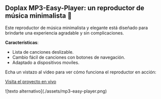 ## Doplax MP3-Easy-Player: un reproductor de música minimalista 🎵

Este reproductor de música minimalista y elegante está diseñado para brindarte una experiencia agradable y sin complicaciones.

**Características**:
- Lista de canciones deslizable.
- Cambio fácil de canciones con botones de navegación.
- Adaptado a dispositivos moviles.

Echa un vistazo al video para ver cómo funciona el reproductor en acción:

[Visita el proyecto en vivo](https://doplax.github.io/MP3-Easy-Player/)

![texto alternativo](./assets/mp3-easy-player.png\)





